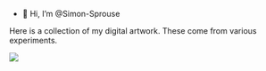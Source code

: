 - 👋 Hi, I’m @Simon-Sprouse


Here is a collection of my digital artwork. These come from various experiments.

<img src="https://github.com/Simon-Sprouse/Profile-Assets/blob/7c7d363e1718508a566f5aeaf27c8d8dac6f1fe9/digital_art.png">


<!---
Simon-Sprouse/Simon-Sprouse is a ✨ special ✨ repository because its `README.md` (this file) appears on your GitHub profile.
You can click the Preview link to take a look at your changes.
--->

